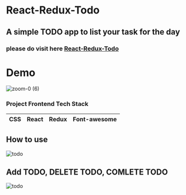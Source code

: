 # React-Redux-Todo

## A simple TODO app to list your task for the day



### please do visit here [React-Redux-Todo](https://react-redux-todo-app.ahmedshaf02.now.sh/)



 # Demo
![zoom-0 (6)](https://user-images.githubusercontent.com/59289789/89723206-0af84f80-d9a8-11ea-9fd2-e3755eb4cfa7.gif)




### Project Frontend Tech Stack
| CSS | React | Redux | Font-awesome |
| --- | --- |  --- | --- | 


## How to use

![todo](https://firebasestorage.googleapis.com/v0/b/fir-login-react-66d68.appspot.com/o/images%2Ftodo.PNG?alt=media&token=24e2088b-4a01-4729-8cc1-01fdef566799)





## Add TODO, DELETE TODO, COMLETE TODO


![todo](https://firebasestorage.googleapis.com/v0/b/fir-login-react-66d68.appspot.com/o/images%2Ftodo.PNG?alt=media&token=24e2088b-4a01-4729-8cc1-01fdef566799)



